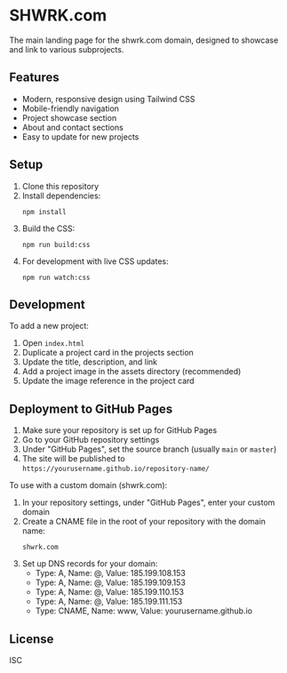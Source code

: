 # SHWRK.com

The main landing page for the shwrk.com domain, designed to showcase and link to various subprojects.

## Features

- Modern, responsive design using Tailwind CSS
- Mobile-friendly navigation
- Project showcase section
- About and contact sections
- Easy to update for new projects

## Setup

1. Clone this repository
2. Install dependencies:
   ```
   npm install
   ```
3. Build the CSS:
   ```
   npm run build:css
   ```
4. For development with live CSS updates:
   ```
   npm run watch:css
   ```

## Development

To add a new project:

1. Open `index.html`
2. Duplicate a project card in the projects section
3. Update the title, description, and link
4. Add a project image in the assets directory (recommended)
5. Update the image reference in the project card

## Deployment to GitHub Pages

1. Make sure your repository is set up for GitHub Pages
2. Go to your GitHub repository settings
3. Under "GitHub Pages", set the source branch (usually `main` or `master`)
4. The site will be published to `https://yourusername.github.io/repository-name/`

To use with a custom domain (shwrk.com):

1. In your repository settings, under "GitHub Pages", enter your custom domain
2. Create a CNAME file in the root of your repository with the domain name:
   ```
   shwrk.com
   ```
3. Set up DNS records for your domain:
   - Type: A, Name: @, Value: 185.199.108.153
   - Type: A, Name: @, Value: 185.199.109.153
   - Type: A, Name: @, Value: 185.199.110.153
   - Type: A, Name: @, Value: 185.199.111.153
   - Type: CNAME, Name: www, Value: yourusername.github.io

## License

ISC 